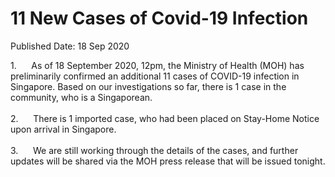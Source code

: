 <html>
    <meta http-equiv="Content-Type" content="text/html; charset=utf-8"/>
    <meta charset="utf-8"/>
    <title>11 New Cases of Covid-19 Infection</title>
    <body><h1>11 New Cases of Covid-19 Infection</h1>
    <p>Published Date: 18 Sep 2020</p> 1.&nbsp; &nbsp; &nbsp; As of 18 September 2020, 12pm, the Ministry of Health (MOH) has preliminarily confirmed an additional 11 cases of COVID-19 infection in Singapore. Based on our investigations so far, there is 1 case in the community, who is a Singaporean.<br><br>2.&nbsp;&nbsp;&nbsp;&nbsp;&nbsp; There is 1 imported case, who had been placed on Stay-Home Notice upon arrival in Singapore.&nbsp;<br><br>3.&nbsp;&nbsp;&nbsp;&nbsp;&nbsp; We are still working through the details of the cases, and further updates will be shared via the MOH press release that will be issued tonight.</body>
</html>